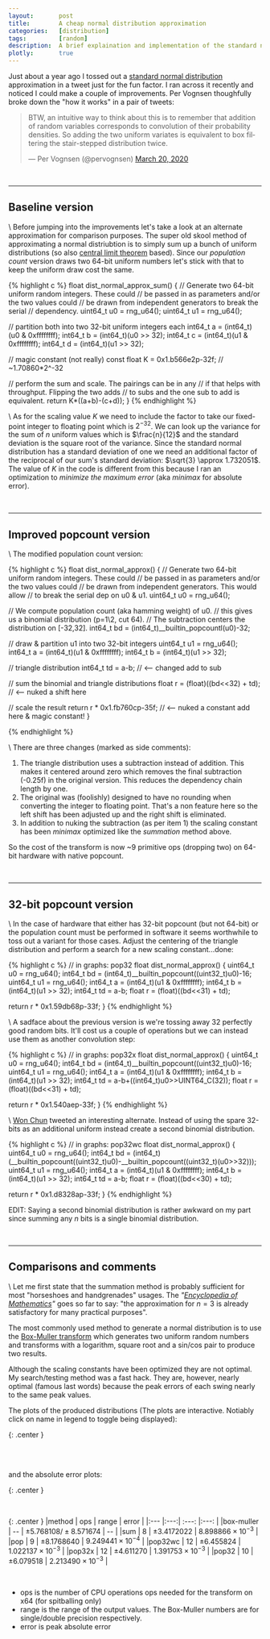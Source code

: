 ```yaml
---
layout:       post
title:        A cheap normal distribution approximation
categories:   [distribution]
tags:         [random]
description:  A brief explaination and implementation of the standard normal distribution approximation "on the cheap".
plotly:       true
---
```


Just about a year ago I tossed out a [standard normal distribution](https://en.wikipedia.org/wiki/Normal_distribution) approximation in a tweet just for the fun factor. I ran across it recently and noticed I could make a couple of improvements. Per Vognsen thoughfully broke down the "how it works" in a pair of tweets:

<blockquote class="twitter-tweet"><p lang="en" dir="ltr">BTW, an intuitive way to think about this is to remember that addition of random variables corresponds to convolution of their probability densities. So adding the two uniform variates is equivalent to box filtering the stair-stepped distribution twice.</p>&mdash; Per Vognsen (@pervognsen) <a href="https://twitter.com/pervognsen/status/1240900754052763649?ref_src=twsrc%5Etfw">March 20, 2020</a></blockquote> <script async src="https://platform.twitter.com/widgets.js" charset="utf-8"></script> 

<br>

------


Baseline version
------

\\
Before jumping into the improvements let's take a look at an alternate approximation for comparison purposes. The super old skool method of approximating a normal distriubtion is to simply sum up a bunch of uniform distributions (so also [central limit theorem](https://en.wikipedia.org/wiki/Central_limit_theorem) based). Since our *population count* version draws two 64-bit uniform numbers let's stick with that to keep the uniform draw cost the same.

{% highlight c %}
float dist_normal_approx_sum()
{
  // Generate two 64-bit uniform random integers. These could
  // be passed in as parameters and/or the two values could
  // be drawn from independent generators to break the serial
  // dependency.
  uint64_t u0 = rng_u64();
  uint64_t u1 = rng_u64();
  
  // partition both into two 32-bit uniform integers each
  int64_t  a  = (int64_t)(u0 & 0xffffffff);
  int64_t  b  = (int64_t)(u0 >> 32);
  int64_t  c  = (int64_t)(u1 & 0xffffffff);
  int64_t  d  = (int64_t)(u1 >> 32);

  // magic constant (not really)
  const float K = 0x1.b566e2p-32f;  // ~1.70860*2^-32

  // perform the sum and scale. The pairings can be in any
  // if that helps with throughput. Flipping the two adds
  // to subs and the one sub to add is equivalent.
  return K*((a+b)-(c+d));
}
{% endhighlight %}

\\
As for the scaling value $K$ we need to include the factor to take our fixed-point integer to floating point which is $2^{-32}$.   We can look up the variance for the sum of $n$ uniform values which is $\frac{n}{12}$ and the standard deviation is the square root of the variance.  Since the standard normal distribution has a standard deviation of one we need an additional factor of the reciprocal of our sum's standard deviation: $\sqrt{3} \approx 1.732051$. The value of $K$ in the code is different from this because I ran an optimization to *minimize the maximum error* (aka *minimax* for absolute error).

<br>

------


Improved popcount version
------

\\
The modified population count version:


{% highlight c %}
float dist_normal_approx()
{
  // Generate two 64-bit uniform random integers. These could
  // be passed in as parameters and/or the two values could
  // be drawn from independent generators. This would allow
  // to break the serial dep on u0 & u1.
  uint64_t u0 = rng_u64();

  // We compute population count (aka hamming weight) of u0.
  // this gives us a binomial distribution (p=1\2, cut 64).
  // The subtraction centers the distribution on [-32,32].
  int64_t  bd = (int64_t)__builtin_popcountl(u0)-32;
  
  // draw & partition u1 into two 32-bit integers
  uint64_t u1 = rng_u64();
  int64_t  a  = (int64_t)(u1 & 0xffffffff);
  int64_t  b  = (int64_t)(u1 >> 32);

  // triangle distribution
  int64_t  td = a-b;                      // <-- changed add to sub

  // sum the binomial and triangle distributions
  float    r  = (float)((bd<<32) + td);   // <-- nuked a shift here

  // scale the result 
  return r * 0x1.fb760cp-35f;             // <-- nuked a constant add here & magic constant!
}

{% endhighlight %}

\\
There are three changes (marked as side comments):

1. The triangle distribution uses a subtraction instead of addition. This makes it centered around zero which removes the final subtraction (-0.25f) in the original version. This reduces the dependency chain length by one.
2. The original was (foolishly) designed to have no rounding when converting the integer to floating point. That's a non feature here so the left shift has been adjusted up and the right shift is eliminated.
3. In addition to nuking the subtraction (as per item 1) the scaling constant has been *minimax* optimized like the *summation* method above.

So the cost of the transform is now ~9 primitive ops (dropping two) on 64-bit hardware with native popcount.

<br>

------


32-bit popcount version
------

\\
In the case of hardware that either has 32-bit popcount (but not 64-bit) or the population count must be performed in software it seems worthwhile to toss out a variant for those cases. Adjust the centering of the triangle distribution and perform a search for a new scaling constant...done:

{% highlight c %}
// in graphs: pop32
float dist_normal_approx()
{
  uint64_t u0 = rng_u64();
  int64_t  bd = (int64_t)__builtin_popcount((uint32_t)u0)-16;
  uint64_t u1 = rng_u64();
  int64_t  a  = (int64_t)(u1 & 0xffffffff);
  int64_t  b  = (int64_t)(u1 >> 32);
  int64_t  td = a-b;
  float    r  = (float)((bd<<31) + td);

  return r *  0x1.59db68p-33f;
}
{% endhighlight %}

\\
A sadface about the previous version is we're tossing away 32 perfectly good random bits. It'll cost us a couple of operations but we can instead use them as another convolution step:

{% highlight c %}
// in graphs: pop32x 
float dist_normal_approx()
{
  uint64_t u0 = rng_u64();
  int64_t  bd = (int64_t)__builtin_popcount((uint32_t)u0)-16;
  uint64_t u1 = rng_u64();
  int64_t  a  = (int64_t)(u1 & 0xffffffff);
  int64_t  b  = (int64_t)(u1 >> 32);
  int64_t  td = a-b+((int64_t)u0>>UINT64_C(32));
  float    r  = (float)((bd<<31) + td);

  return r *  0x1.540aep-33f;
}
{% endhighlight %}

\\
[Won Chun](https://twitter.com/won3d/status/1372639568076414991) tweeted an interesting alternate. Instead of using the spare 32-bits as an additional uniform instead create a second binomial distribution.

{% highlight c %}
// in graphs: pop32wc
float dist_normal_approx()
{
  uint64_t u0 = rng_u64();
  int64_t  bd = (int64_t)(__builtin_popcount((uint32_t)u0)-__builtin_popcount((uint32_t)(u0>>32)));
  uint64_t u1 = rng_u64();
  int64_t  a  = (int64_t)(u1 & 0xffffffff);
  int64_t  b  = (int64_t)(u1 >> 32);
  int64_t  td = a-b;
  float    r  = (float)((bd<<30) + td);

  return r *  0x1.d8328ap-33f;
}
{% endhighlight %}

EDIT: Saying a second binomial distribution is rather awkward on my part since summing any $n$ bits is a single binomial distribution.

<br>

------


Comparisons and comments
------

\\
Let me first state that the summation method is probably sufficient for most "horseshoes and handgrenades" usages.  The *"[Encyclopedia of Mathematics](https://encyclopediaofmath.org/wiki/Uniform_distribution)"* goes so far to say: "the approximation for $n=3$ is already satisfactory for many practical purposes".

The most commonly used method to generate a normal distribution is to use the [Box-Muller transform](https://en.wikipedia.org/wiki/Box%E2%80%93Muller_transform) which generates two uniform random numbers and transforms with a logarithm, square root and a sin/cos pair to produce two results.

Although the scaling constants have been optimized they are not optimal. My search/testing method was a fast hack. They are, however, nearly optimal (famous last words) because the peak errors of each swing nearly to the same peak values.

The plots of the produced distributions (The plots are interactive. Notiably click on name in legend to toggle being displayed):

{: .center }
<div id="sum" style="width:100%"></div><br>

<br>

and the absolute error plots: 

{: .center }
<div id="err" style="width:100%"></div><br>


{: .center }
|method     | ops | range | error |
|:---       |:---:| :---: |:---: |
|box-muller | --  | $\pm5.768108 / \pm8.571674$ | --  |
|sum        |  8  | $\pm3.4172022$ | $8.898866 \times 10^{-3}$  |
|pop        |  9  | $\pm8.1768640$ | $9.249441 \times 10^{-4}$  |
|pop32wc    | 12  | $\pm6.455824$  | $1.022137\times 10^{-3}$   |
|pop32x     | 12  | $\pm4.611270$  | $1.391753 \times 10^{-3}$  |
|pop32      | 10  | $\pm6.079518$  | $2.213490 \times 10^{-3}$  |

<br>

* ops is the number of CPU operations ops needed for the transform on x64 (for spitballing only)
* range is the range of the output values. The Box-Muller numbers are for single/double precision respectively.
* error is peak absolute error

<script>


var add = function(a, b){ return a + b; };
var sub = function(a, b){ return a - b; };
var mul = function(a, b){ return a * b; };
var div = function(a, b){ return a / b; };
var rer = function(a, b){ return a / b - 1.0; };


function array_op(A,B,F) { return B.map(function(B,i) { return F(A[i],B); }); }

const ref = [1.516364e-04,1.958286e-04,2.480530e-04,3.136446e-04,3.964780e-04,4.985649e-04,6.257096e-04,7.851323e-04,9.742326e-04,1.206519e-03,1.491380e-03,1.831372e-03,2.239637e-03,2.744640e-03,3.327692e-03,4.033016e-03,4.876170e-03,5.871608e-03,7.002380e-03,8.349732e-03,9.907851e-03,1.173731e-02,1.381549e-02,1.624693e-02,1.897255e-02,2.207990e-02,2.560267e-02,2.960182e-02,3.407681e-02,3.903184e-02,4.459711e-02,5.073967e-02,5.747823e-02,6.485610e-02,7.296069e-02,8.169752e-02,9.108779e-02,1.012288e-01,1.120722e-01,1.235783e-01,1.357357e-01,1.485096e-01,1.618004e-01,1.756016e-01,1.898665e-01,2.045063e-01,2.193840e-01,2.344249e-01,2.495362e-01,2.645291e-01,2.794713e-01,2.939928e-01,3.081636e-01,3.217034e-01,3.344638e-01,3.464527e-01,3.573340e-01,3.673223e-01,3.759834e-01,3.834218e-01,3.893615e-01,3.940416e-01,3.971954e-01,3.986207e-01,3.988255e-01,3.972333e-01,3.940350e-01,3.895744e-01,3.833662e-01,3.760379e-01,3.672841e-01,3.574198e-01,3.464841e-01,3.344293e-01,3.216952e-01,3.081482e-01,2.939254e-01,2.794463e-01,2.645187e-01,2.496151e-01,2.344244e-01,2.193671e-01,2.044715e-01,1.899161e-01,1.755403e-01,1.617916e-01,1.484702e-01,1.356634e-01,1.235113e-01,1.120898e-01,1.012232e-01,9.104664e-02,8.165530e-02,7.293026e-02,6.486913e-02,5.748405e-02,5.072847e-02,4.462532e-02,3.903323e-02,3.408638e-02,2.959889e-02,2.557674e-02,2.208696e-02,1.895728e-02,1.623120e-02,1.381721e-02,1.173703e-02,9.907635e-03,8.350238e-03,7.014831e-03,5.845463e-03,4.862021e-03,4.053447e-03,3.336112e-03,2.750124e-03,2.235271e-03,1.829360e-03,1.490471e-03,1.207160e-03,9.781221e-04,7.849759e-04,6.245324e-04,5.008076e-04,3.976850e-04,3.136297e-04,2.459965e-04,1.930493e-04,1.521207e-04,1.521207e-04];

const sum = [0.000000e+00,0.000000e+00,0.000000e+00,0.000000e+00,0.000000e+00,0.000000e+00,0.000000e+00,0.000000e+00,0.000000e+00,2.443790e-07,9.167194e-06,5.193949e-05,1.581371e-04,3.548324e-04,6.699026e-04,1.131409e-03,1.775354e-03,2.612495e-03,3.702295e-03,5.046606e-03,6.670487e-03,8.616418e-03,1.093525e-02,1.361244e-02,1.669770e-02,2.023021e-02,2.420340e-02,2.869787e-02,3.367322e-02,3.925070e-02,4.539006e-02,5.211847e-02,5.943418e-02,6.749890e-02,7.624607e-02,8.567292e-02,9.580989e-02,1.067893e-01,1.184696e-01,1.307372e-01,1.435354e-01,1.569161e-01,1.705699e-01,1.845005e-01,1.986378e-01,2.128828e-01,2.271220e-01,2.412823e-01,2.553942e-01,2.691811e-01,2.826668e-01,2.958069e-01,3.084136e-01,3.203961e-01,3.317557e-01,3.424185e-01,3.520955e-01,3.609921e-01,3.687957e-01,3.756003e-01,3.810536e-01,3.854111e-01,3.884972e-01,3.898449e-01,3.898425e-01,3.884443e-01,3.854532e-01,3.812521e-01,3.755914e-01,3.687241e-01,3.610601e-01,3.520663e-01,3.423627e-01,3.318208e-01,3.204743e-01,3.083590e-01,2.957803e-01,2.826315e-01,2.691858e-01,2.553413e-01,2.412929e-01,2.271073e-01,2.128339e-01,1.986499e-01,1.844268e-01,1.704987e-01,1.568915e-01,1.436317e-01,1.307877e-01,1.184602e-01,1.068185e-01,9.585915e-02,8.567011e-02,7.620355e-02,6.750749e-02,5.944643e-02,5.210643e-02,4.532149e-02,3.924521e-02,3.364754e-02,2.866204e-02,2.421386e-02,2.020907e-02,1.669668e-02,1.362515e-02,1.092229e-02,8.628482e-03,6.684065e-03,5.055350e-03,3.698462e-03,2.620113e-03,1.777339e-03,1.136845e-03,6.678939e-04,3.520846e-04,1.568019e-04,5.155802e-05,8.922815e-06,2.503395e-07,0.000000e+00,0.000000e+00,0.000000e+00,0.000000e+00,0.000000e+00,0.000000e+00,0.000000e+00,0.000000e+00,0.000000e+00,0.000000e+00];

const pop = [1.102734e-04,1.529224e-04,2.028494e-04,2.516022e-04,3.078774e-04,4.223829e-04,5.390939e-04,6.699974e-04,8.091505e-04,1.074015e-03,1.348882e-03,1.628339e-03,1.969257e-03,2.536688e-03,3.136146e-03,3.728577e-03,4.436675e-03,5.578196e-03,6.755349e-03,7.938458e-03,9.299673e-03,1.140002e-02,1.356340e-02,1.572692e-02,1.821188e-02,2.179932e-02,2.542800e-02,2.911052e-02,3.321725e-02,3.887953e-02,4.459991e-02,5.035033e-02,5.673773e-02,6.491404e-02,7.322310e-02,8.152615e-02,9.065641e-02,1.016296e-01,1.126776e-01,1.237251e-01,1.355591e-01,1.490582e-01,1.625288e-01,1.760126e-01,1.900386e-01,2.050912e-01,2.201806e-01,2.351240e-01,2.500982e-01,2.650253e-01,2.799241e-01,2.948060e-01,3.089172e-01,3.216683e-01,3.344630e-01,3.472480e-01,3.582297e-01,3.668678e-01,3.755961e-01,3.841132e-01,3.901758e-01,3.932781e-01,3.962864e-01,3.995017e-01,3.993343e-01,3.963439e-01,3.933280e-01,3.901930e-01,3.842332e-01,3.754738e-01,3.669582e-01,3.582016e-01,3.472324e-01,3.344691e-01,3.217110e-01,3.088181e-01,2.948521e-01,2.799161e-01,2.650281e-01,2.501043e-01,2.351843e-01,2.201167e-01,2.050654e-01,1.900767e-01,1.760737e-01,1.625338e-01,1.489952e-01,1.355742e-01,1.237203e-01,1.126560e-01,1.016368e-01,9.061501e-02,8.152077e-02,7.322668e-02,6.488979e-02,5.673100e-02,5.032578e-02,4.462168e-02,3.888133e-02,3.323714e-02,2.909544e-02,2.542226e-02,2.176047e-02,1.821135e-02,1.572185e-02,1.357310e-02,1.140256e-02,9.298147e-03,7.933803e-03,6.753817e-03,5.566101e-03,4.438237e-03,3.729906e-03,3.130138e-03,2.526310e-03,1.964899e-03,1.637948e-03,1.355982e-03,1.069193e-03,8.084710e-04,6.660753e-04,5.427359e-04,4.226154e-04,3.089205e-04,2.505352e-04,2.018242e-04,1.538821e-04,1.087236e-04,1.087236e-04];

const pop32 = [9.188919e-05,1.286961e-04,1.612651e-04,1.967607e-04,2.382169e-04,3.514630e-04,4.782518e-04,6.100057e-04,7.351672e-04,8.709922e-04,1.145784e-03,1.556162e-03,1.965395e-03,2.371684e-03,2.778837e-03,3.326900e-03,4.378100e-03,5.460695e-03,6.556833e-03,7.655903e-03,8.775740e-03,1.087372e-02,1.339125e-02,1.588618e-02,1.839611e-02,2.090991e-02,2.427716e-02,2.915327e-02,3.410633e-02,3.902810e-02,4.397682e-02,4.923154e-02,5.702515e-02,6.538387e-02,7.376509e-02,8.211781e-02,9.048099e-02,1.007451e-01,1.129034e-01,1.250285e-01,1.371634e-01,1.492104e-01,1.618241e-01,1.764657e-01,1.912690e-01,2.060341e-01,2.208038e-01,2.356308e-01,2.504148e-01,2.653031e-01,2.800264e-01,2.947995e-01,3.096315e-01,3.232020e-01,3.344351e-01,3.454579e-01,3.565710e-01,3.677475e-01,3.781543e-01,3.835545e-01,3.876902e-01,3.919179e-01,3.959604e-01,4.000780e-01,4.001331e-01,3.960177e-01,3.918215e-01,3.877378e-01,3.834797e-01,3.782292e-01,3.676171e-01,3.566315e-01,3.454869e-01,3.343887e-01,3.232564e-01,3.096992e-01,2.948591e-01,2.800719e-01,2.651887e-01,2.504195e-01,2.356457e-01,2.208796e-01,2.060161e-01,1.912469e-01,1.764076e-01,1.617874e-01,1.492519e-01,1.371487e-01,1.250150e-01,1.129428e-01,1.008542e-01,9.049097e-02,8.211626e-02,7.377213e-02,6.538110e-02,5.704622e-02,4.922940e-02,4.400359e-02,3.901587e-02,3.411379e-02,2.915129e-02,2.426239e-02,2.092220e-02,1.840457e-02,1.589090e-02,1.338277e-02,1.087750e-02,8.796012e-03,7.658812e-03,6.554323e-03,5.464957e-03,4.371651e-03,3.319879e-03,2.776626e-03,2.370391e-03,1.956669e-03,1.557705e-03,1.147560e-03,8.711770e-04,7.372474e-04,6.081937e-04,4.826448e-04,3.537937e-04,2.390395e-04,1.939472e-04,1.630473e-04,1.276292e-04,9.371911e-05,9.371911e-05];

const pop32x = [9.157955e-05,1.228611e-04,1.646393e-04,2.178680e-04,2.824279e-04,3.643750e-04,4.610986e-04,5.971983e-04,7.731033e-04,9.784002e-04,1.228819e-03,1.526477e-03,1.910629e-03,2.383524e-03,2.961833e-03,3.627829e-03,4.400116e-03,5.335784e-03,6.477959e-03,7.834784e-03,9.397937e-03,1.115095e-02,1.321140e-02,1.565896e-02,1.844841e-02,2.162804e-02,2.518167e-02,2.917022e-02,3.370022e-02,3.879573e-02,4.445690e-02,5.072892e-02,5.755398e-02,6.502591e-02,7.321177e-02,8.215358e-02,9.169969e-02,1.020341e-01,1.128786e-01,1.244548e-01,1.367191e-01,1.495320e-01,1.629561e-01,1.769504e-01,1.911957e-01,2.056707e-01,2.204244e-01,2.354560e-01,2.506282e-01,2.656687e-01,2.802975e-01,2.944952e-01,3.084002e-01,3.219038e-01,3.346854e-01,3.463770e-01,3.570553e-01,3.666397e-01,3.752281e-01,3.825732e-01,3.885933e-01,3.930099e-01,3.959838e-01,3.974781e-01,3.974910e-01,3.959047e-01,3.930560e-01,3.885337e-01,3.826339e-01,3.752287e-01,3.666564e-01,3.570688e-01,3.463482e-01,3.346649e-01,3.219127e-01,3.083443e-01,2.944862e-01,2.801934e-01,2.655960e-01,2.506602e-01,2.354719e-01,2.203714e-01,2.056244e-01,1.911906e-01,1.769321e-01,1.629989e-01,1.495549e-01,1.366781e-01,1.244824e-01,1.128593e-01,1.019536e-01,9.172483e-02,8.207774e-02,7.323801e-02,6.505485e-02,5.756207e-02,5.067689e-02,4.448271e-02,3.879800e-02,3.369653e-02,2.917349e-02,2.518469e-02,2.161650e-02,1.844626e-02,1.566009e-02,1.321347e-02,1.115670e-02,9.396583e-03,7.833228e-03,6.487419e-03,5.333328e-03,4.392766e-03,3.623043e-03,2.954889e-03,2.383911e-03,1.905139e-03,1.525130e-03,1.230828e-03,9.852073e-04,7.762922e-04,6.009952e-04,4.620463e-04,3.633200e-04,2.830597e-04,2.200913e-04,1.652294e-04,1.216868e-04,9.118018e-05,9.118018e-05];

const popwc = [1.092956e-04,1.410245e-04,1.931689e-04,2.504513e-04,3.076205e-04,4.001248e-04,5.287511e-04,6.620148e-04,7.958686e-04,1.049598e-03,1.328411e-03,1.615133e-03,1.956276e-03,2.510796e-03,3.087733e-03,3.655593e-03,4.476383e-03,5.565268e-03,6.653659e-03,7.780728e-03,9.470311e-03,1.141316e-02,1.333272e-02,1.549504e-02,1.858827e-02,2.181721e-02,2.501696e-02,2.889938e-02,3.389993e-02,3.887640e-02,4.391016e-02,5.041581e-02,5.762774e-02,6.483359e-02,7.243048e-02,8.184614e-02,9.162918e-02,1.013367e-01,1.119008e-01,1.241747e-01,1.364024e-01,1.487318e-01,1.621718e-01,1.764293e-01,1.906737e-01,2.049910e-01,2.200249e-01,2.352266e-01,2.502733e-01,2.653096e-01,2.799249e-01,2.944076e-01,3.089889e-01,3.221738e-01,3.342870e-01,3.465531e-01,3.582695e-01,3.672905e-01,3.753865e-01,3.834352e-01,3.902679e-01,3.933481e-01,3.962698e-01,3.991087e-01,3.992103e-01,3.962112e-01,3.933628e-01,3.902139e-01,3.833900e-01,3.752643e-01,3.671597e-01,3.583699e-01,3.464612e-01,3.343531e-01,3.221586e-01,3.089957e-01,2.944042e-01,2.799570e-01,2.653063e-01,2.503849e-01,2.352066e-01,2.200419e-01,2.050056e-01,1.906097e-01,1.764453e-01,1.621883e-01,1.487334e-01,1.364971e-01,1.241836e-01,1.119536e-01,1.014346e-01,9.159822e-02,8.183525e-02,7.245378e-02,6.480379e-02,5.764138e-02,5.039912e-02,4.390611e-02,3.889008e-02,3.389754e-02,2.891134e-02,2.499153e-02,2.182923e-02,1.860679e-02,1.550389e-02,1.335219e-02,1.141047e-02,9.470048e-03,7.778910e-03,6.653641e-03,5.561424e-03,4.463687e-03,3.665887e-03,3.095327e-03,2.511660e-03,1.953415e-03,1.615520e-03,1.331081e-03,1.051977e-03,8.010484e-04,6.581999e-04,5.258125e-04,4.014958e-04,3.044315e-04,2.511964e-04,1.954160e-04,1.391886e-04,1.088188e-04,1.088188e-04];

const sum_diff    = array_op(ref,sum,   sub);
const pop_diff    = array_op(ref,pop,   sub);
const pop32_diff  = array_op(ref,pop32, sub);
const popwc_diff  = array_op(ref,popwc, sub);
const pop32x_diff = array_op(ref,pop32x,sub);

const ref_data      = {y: ref,    x0:-4, dx: 8./128., mode: 'lines', name: 'reference'};
const sum_data      = {y: sum,    x0:-4, dx: 8./128., mode: 'lines', name: 'sum'};
const pop_data      = {y: pop,    x0:-4, dx: 8./128., mode: 'lines', name: 'pop'};
const pop32_data    = {y: pop32,  x0:-4, dx: 8./128., mode: 'lines', name: 'pop32'};
const popwc_data    = {y: popwc,  x0:-4, dx: 8./128., mode: 'lines', name: 'pop32wc'};
const pop32x_data   = {y: pop32x, x0:-4, dx: 8./128., mode: 'lines', name: 'pop32x'};

const sum_diff_data    = {y: sum_diff, x0:-4, dx: 8./128., mode: 'lines', name: 'sum'};
const pop_diff_data    = {y: pop_diff, x0:-4, dx: 8./128., mode: 'lines', name: 'pop'};
const pop32_diff_data  = {y: pop32_diff,  x0:-4, dx: 8./128., mode: 'lines', name: 'pop32'};
const popwc_diff_data  = {y: popwc_diff,  x0:-4, dx: 8./128., mode: 'lines', name: 'pop32wc'};
const pop32x_diff_data = {y: pop32x_diff, x0:-4, dx: 8./128., mode: 'lines', name: 'pop32x'};

const options = {displaylogo: false};

const elayout = {
  yaxis:  {showline:false, hoverformat: 'g', exponentformat: 'power' },
  xaxis:  {range:[-4.,4.], nticks:9, zeroline:false },
  height: 600,
  width:  945,
};

Plotly.newPlot('sum', [ref_data,sum_data,pop_data,popwc_data,pop32_data,pop32x_data], elayout, options);
Plotly.newPlot('err', [sum_diff_data,pop_diff_data,popwc_diff_data,pop32_diff_data,pop32x_diff_data], elayout, options);

</script>
